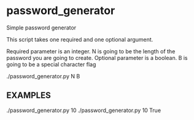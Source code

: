 # password_generator
Simple password generator

This script takes one required and one optional argument.

Required parameter is an integer.  N is going to be the length of the password you are going to create.
Optional parameter is a boolean.  B is going to be a special character flag

./password_generator.py N B

## EXAMPLES
./password_generator.py 10
./password_generator.py 10 True
